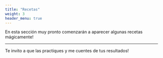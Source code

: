 ```yaml
---
title: "Recetas"
weight: 3
header_menu: true
---
```


En esta sección muy pronto comenzarán a aparecer algunas recetas mágicamente!
__________________________________________

Te invito a que las practiques y me cuentes de tus resultados!






